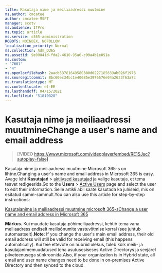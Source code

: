 ```yaml
---
title: Kasutaja nime ja meiliaadressi muutmine
ms.author: cmcatee
author: cmcatee-MSFT
manager: scotv
ms.audience: ITPro
ms.topic: article
ms.service: o365-administration
ROBOTS: NOINDEX, NOFOLLOW
localization_priority: Normal
ms.collection: Adm_O365
ms.assetid: 9e00841d-fda2-4610-95a6-c99a4b1e891a
ms.custom:
- "7601"
- "4"
ms.openlocfilehash: 2aacb53781640580380d0227185639ab026f1973
ms.sourcegitcommit: 8bc60ec34bc1e40685e3976576e04a2623f63a7c
ms.translationtype: MT
ms.contentlocale: et-EE
ms.lasthandoff: 04/15/2021
ms.locfileid: "51819328"
---
```

# <a name="change-a-users-name-and-email-address"></a><span data-ttu-id="9da9e-102">Kasutaja nime ja meiliaadressi muutmine</span><span class="sxs-lookup"><span data-stu-id="9da9e-102">Change a user's name and email address</span></span>

> [!VIDEO https://www.microsoft.com/videoplayer/embed/RE1SJuc?autoplay=false]

<span data-ttu-id="9da9e-103">Kasutaja nime ja meiliaadressi muutmine Microsoft 365-s on lihtne.</span><span class="sxs-lookup"><span data-stu-id="9da9e-103">Changing a user's name and email address in Microsoft 365 is easy.</span></span> <span data-ttu-id="9da9e-104">Avage leht **Kasutajad** \> [aktiivsed kasutajad](https://go.microsoft.com/fwlink/p/?linkid=834822) ja valige kasutaja, et tema teavet redigeerida.</span><span class="sxs-lookup"><span data-stu-id="9da9e-104">Go to the **Users** \> [Active Users](https://go.microsoft.com/fwlink/p/?linkid=834822) page and select the user to edit their information.</span></span> <span data-ttu-id="9da9e-105">Selle artikli abil saate kasutada ka juhiseid, mis on esitatud samm-sammult.</span><span class="sxs-lookup"><span data-stu-id="9da9e-105">You can also use this article for step-by-step instructions:</span></span>
  
[<span data-ttu-id="9da9e-106">Kasutajanime ja meiliaadressi muutmine microsoft 365-s</span><span class="sxs-lookup"><span data-stu-id="9da9e-106">Change a user name and email address in Microsoft 365</span></span>](https://docs.microsoft.com/microsoft-365/admin/add-users/change-a-user-name-and-email-address)
  
 <span data-ttu-id="9da9e-107">**Märkus.** Kui muudate kasutaja põhimeiliaadressi, kehtib tema vana meiliaadress endiselt meilisõnumite vastuvõtmise korral (see juhtub automaatselt).</span><span class="sxs-lookup"><span data-stu-id="9da9e-107">**Note**: If you change the user's main email address, their old email address will still be valid for receiving email (this happens automatically).</span></span> <span data-ttu-id="9da9e-108">Kui teie ettevõte on hübriid olekus, tuleb kõik meili- ja kasutajanimemuudatused teha asutusesiseses Active Directorys ja seejärel pilveteenusega sünkroonida.</span><span class="sxs-lookup"><span data-stu-id="9da9e-108">Also, if your organization is in Hybrid state, all email and user name changes need to be done in on-premises Active Directory and then synced to the cloud.</span></span>